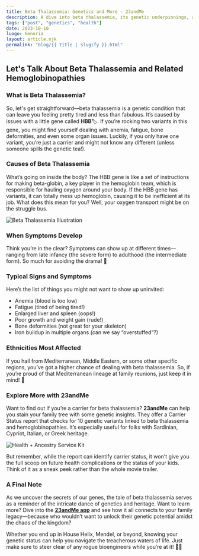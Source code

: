 ```yaml
---
title: Beta Thalassemia: Genetics and More - 23andMe 
description: A dive into beta thalassemia, its genetic underpinnings, and how you can uncover your carrier status.
tags: ["post", "genetics", "health"]
date: 2023-10-10
luogo: Genoria
layout: article.njk
permalink: "blog/{{ title | slugify }}.html"
---
```


## Let's Talk About Beta Thalassemia and Related Hemoglobinopathies

### What is Beta Thalassemia?

So, let's get straightforward—beta thalassemia is a genetic condition that can leave you feeling pretty tired and less than fabulous. It’s caused by issues with a little gene called **HBB**🏷️. If you’re rocking two variants in this gene, you might find yourself dealing with anemia, fatigue, bone deformities, and even some organ issues. Luckily, if you only have one variant, you’re just a carrier and might not know any different (unless someone spills the genetic tea!).

### Causes of Beta Thalassemia

What’s going on inside the body? The HBB gene is like a set of instructions for making beta-globin, a key player in the hemoglobin team, which is responsible for hauling oxygen around your body. If the HBB gene has variants, it can totally mess up hemoglobin, causing it to be inefficient at its job. What does this mean for you? Well, your oxygen transport might be on the struggle bus.

![Beta Thalassemia Illustration](https://pub-prd-seohub-us-west-2.s3.us-west-2.amazonaws.com/wp-content/uploads/sites/2/2021/07/thalassemia.4b60603838e3.png)

### When Symptoms Develop

Think you’re in the clear? Symptoms can show up at different times—ranging from late infancy (the severe form) to adulthood (the intermediate form). So much for avoiding the drama! 👶

### Typical Signs and Symptoms

Here’s the list of things you might not want to show up uninvited:

- Anemia (blood is too low)
- Fatigue (tired of being tired!)
- Enlarged liver and spleen (oops!)
- Poor growth and weight gain (rude!)
- Bone deformities (not great for your skeleton)
- Iron buildup in multiple organs (can we say “overstuffed”?)

### Ethnicities Most Affected

If you hail from Mediterranean, Middle Eastern, or some other specific regions, you’ve got a higher chance of dealing with beta thalassemia. So, if you’re proud of that Mediterranean lineage at family reunions, just keep it in mind! 🥗

### Explore More with 23andMe

Want to find out if you’re a carrier for beta thalassemia? **23andMe** can help you stain your family tree with some genetic insights. They offer a Carrier Status report that checks for 10 genetic variants linked to beta thalassemia and hemoglobinopathies. It’s especially useful for folks with Sardinian, Cypriot, Italian, or Greek heritage.

![Health + Ancestry Service Kit](https://pub-prd-seohub-us-west-2.s3.us-west-2.amazonaws.com/wp-content/uploads/sites/2/2022/03/HA-Kit-Image-1.png)

But remember, while the report can identify carrier status, it won't give you the full scoop on future health complications or the status of your kids. Think of it as a sneak peek rather than the whole movie trailer.

### A Final Note

As we uncover the secrets of our genes, the tale of beta thalassemia serves as a reminder of the intricate dance of genetics and heritage. Want to learn more? Dive into the **[23andMe app](https://www.23andme.com/topics/carrier/beta-thalassemia/)** and see how it all connects to your family legacy—because who wouldn’t want to unlock their genetic potential amidst the chaos of the kingdom?

Whether you end up in House Helix, Mendel, or beyond, knowing your genetic status can help you navigate the treacherous waters of life. Just make sure to steer clear of any rogue bioengineers while you’re at it! 🏰✨